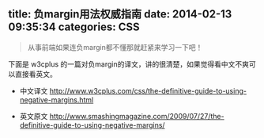 title: 负margin用法权威指南
date: 2014-02-13 09:35:34
categories: CSS
---
> 从事前端如果连负margin都不懂那就赶紧来学习一下吧！

下面是 w3cplus 的一篇对负margin的译文，讲的很清楚，如果觉得看中文不爽可以直接看英文。

* 中文译文
http://www.w3cplus.com/css/the-definitive-guide-to-using-negative-margins.html

* 英文原文
http://www.smashingmagazine.com/2009/07/27/the-definitive-guide-to-using-negative-margins/